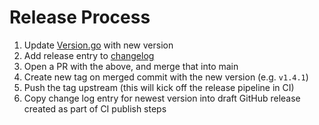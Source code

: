 # Release Process

1. Update [Version.go](version.go) with new version
2. Add release entry to [changelog](./CHANGELOG.md)
3. Open a PR with the above, and merge that into main
4. Create new tag on merged commit with the new version (e.g. `v1.4.1`)
5. Push the tag upstream (this will kick off the release pipeline in CI)
6. Copy change log entry for newest version into draft GitHub release created as part of CI publish steps
